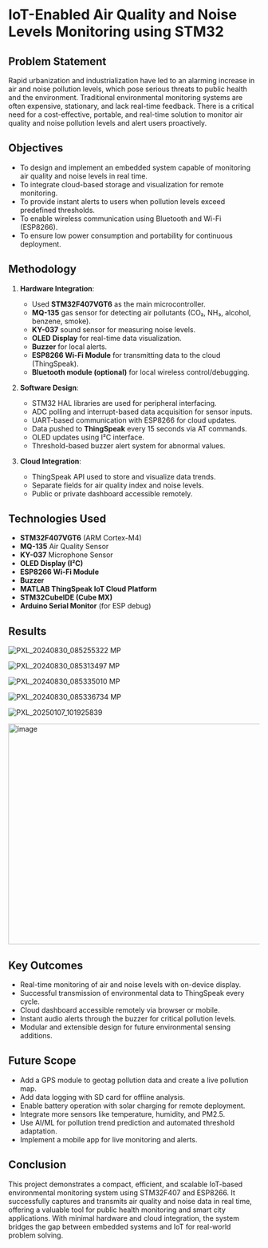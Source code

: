# IoT-Enabled Air Quality and Noise Levels Monitoring using STM32

##  Problem Statement

Rapid urbanization and industrialization have led to an alarming increase in air and noise pollution levels, which pose serious threats to public health and the environment. Traditional environmental monitoring systems are often expensive, stationary, and lack real-time feedback. There is a critical need for a cost-effective, portable, and real-time solution to monitor air quality and noise pollution levels and alert users proactively.

## Objectives

- To design and implement an embedded system capable of monitoring air quality and noise levels in real time.
- To integrate cloud-based storage and visualization for remote monitoring.
- To provide instant alerts to users when pollution levels exceed predefined thresholds.
- To enable wireless communication using Bluetooth and Wi-Fi (ESP8266).
- To ensure low power consumption and portability for continuous deployment.

## Methodology

1. **Hardware Integration**:
   - Used **STM32F407VGT6** as the main microcontroller.
   - **MQ-135** gas sensor for detecting air pollutants (CO₂, NH₃, alcohol, benzene, smoke).
   - **KY-037** sound sensor for measuring noise levels.
   - **OLED Display** for real-time data visualization.
   - **Buzzer** for local alerts.
   - **ESP8266 Wi-Fi Module** for transmitting data to the cloud (ThingSpeak).
   - **Bluetooth module (optional)** for local wireless control/debugging.

2. **Software Design**:
   - STM32 HAL libraries are used for peripheral interfacing.
   - ADC polling and interrupt-based data acquisition for sensor inputs.
   - UART-based communication with ESP8266 for cloud updates.
   - Data pushed to **ThingSpeak** every 15 seconds via AT commands.
   - OLED updates using I²C interface.
   - Threshold-based buzzer alert system for abnormal values.

3. **Cloud Integration**:
   - ThingSpeak API used to store and visualize data trends.
   - Separate fields for air quality index and noise levels.
   - Public or private dashboard accessible remotely.

## Technologies Used

- **STM32F407VGT6** (ARM Cortex-M4)
- **MQ-135** Air Quality Sensor
- **KY-037** Microphone Sensor
- **OLED Display (I²C)**
- **ESP8266 Wi-Fi Module**
- **Buzzer**
- **MATLAB ThingSpeak IoT Cloud Platform**
- **STM32CubeIDE (Cube MX)**
- **Arduino Serial Monitor** (for ESP debug)

## Results 

![PXL_20240830_085255322 MP](https://github.com/user-attachments/assets/81e1e293-1ac9-4228-8872-2dd2f864726b) 

![PXL_20240830_085313497 MP](https://github.com/user-attachments/assets/a8dda5de-23fa-43f0-a1eb-d867dc9bad6b) 

![PXL_20240830_085335010 MP](https://github.com/user-attachments/assets/590261b7-8abf-49fc-849e-7c81f06098d1) 

![PXL_20240830_085336734 MP](https://github.com/user-attachments/assets/fae8077f-a458-4250-b0c9-67c9c3620273) 

![PXL_20250107_101925839](https://github.com/user-attachments/assets/ad98f862-2b50-4f16-9f09-61485e546820) 

<img width="1303" height="441" alt="image" src="https://github.com/user-attachments/assets/07231dba-9d24-430e-9fe8-2374e33c8e1b" />


## Key Outcomes

- Real-time monitoring of air and noise levels with on-device display.
- Successful transmission of environmental data to ThingSpeak every cycle.
- Cloud dashboard accessible remotely via browser or mobile.
- Instant audio alerts through the buzzer for critical pollution levels.
- Modular and extensible design for future environmental sensing additions.

## Future Scope

- Add a GPS module to geotag pollution data and create a live pollution map.
- Add data logging with SD card for offline analysis.
- Enable battery operation with solar charging for remote deployment.
- Integrate more sensors like temperature, humidity, and PM2.5.
- Use AI/ML for pollution trend prediction and automated threshold adaptation.
- Implement a mobile app for live monitoring and alerts.

## Conclusion

This project demonstrates a compact, efficient, and scalable IoT-based environmental monitoring system using STM32F407 and ESP8266.
It successfully captures and transmits air quality and noise data in real time, offering a valuable tool for public health monitoring and smart city applications. 
With minimal hardware and cloud integration, the system bridges the gap between embedded systems and IoT for real-world problem solving.

